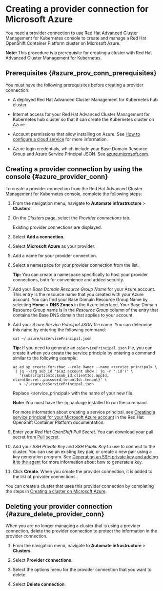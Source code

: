 # Creating a provider connection for Microsoft Azure

You need a provider connection to use Red Hat Advanced Cluster Management for Kubernetes console to create and manage a Red Hat OpenShift Container Platform cluster on Microsoft Azure.

**Note:** This procedure is a prerequisite for creating a cluster with Red Hat Advanced Cluster Management for Kubernetes.

## Prerequisites {#azure_prov_conn_prerequisites}

You must have the following prerequisites before creating a provider connection:

* A deployed Red Hat Advanced Cluster Management for Kubernetes hub cluster

* Internet access for your Red Hat Advanced Cluster Management for Kubernetes hub cluster so that it can create the Kubernetes cluster on Azure

* Account permissions that allow installing on Azure. See [How to configure a cloud service](https://docs.microsoft.com/en-us/azure/cloud-services/cloud-services-how-to-configure-portal) for more information.

* Azure login credentials, which include your Base Domain Resource Group and Azure Service Principal JSON. See [azure.microsoft.com](https://azure.microsoft.com/en-ca/features/azure-portal).

## Creating a provider connection by using the console {#azure_provider_conn}

To create a provider connection from the Red Hat Advanced Cluster Management for Kubernetes console, complete the following steps:

1. From the navigation menu, navigate to **Automate infrastructure** > **Clusters**.

2. On the _Clusters_ page, select the *Provider connections* tab.

   Existing provider connections are displayed.

3. Select **Add a connection**.

4. Select **Microsoft Azure** as your provider.

5. Add a name for your provider connection.

6. Select a namespace for your provider connection from the list.

   **Tip:** You can create a namespace specifically to host your provider connections, both for convenience and added security.

7. Add your *Base Domain Resource Group Name* for your Azure account. This entry is the resource name that you created with your Azure account. You can find your Base Domain Resource Group Name by selecting **Home** > **DNS Zones** in the Azure interface. Your Base Domain Resource Group name is in the *Resource Group* column of the entry that contains the Base DNS domain that applies to your account.

8. Add your *Azure Service Principal JSON* file name. You can determine this name by entering the following command: 

   ```
   cat ~/.azure/osServicePrincipal.json
   ```

   **Tip:** If you need to generate an `osServicePrincipal.json` file, you can create it when you create the service principle by entering a command similar to the following example:
  
   ```
   az ad sp create-for-rbac --role Owner --name <service_principal> \
    | jq --arg sub_id "$(az account show | jq -r '.id')" \
      '{subscriptionId:$sub_id,clientId:.appId, clientSecret:.password,tenantId:.tenant}' \
      > ~/.azure/osServicePrincipal.json
   ```
  
   Replace <service_principal> with the name of your new file.
  
   **Note:** You must have the `jq` package installed to run the command.
  
   For more information about creating a service principal, see [Creating a service principal for your Microsoft Azure account](https://docs.openshift.com/container-platform/4.3/installing/installing_azure/installing-azure-account.html#installation-azure-service-principal_installing-azure-account) in the Red Hat OpenShift Container Platform documentation.

9. Enter your *Red Hat OpenShift Pull Secret*. You can download your pull secret from [Pull secret](https://cloud.redhat.com/openshift/install/pull-secret).

10. Add your *SSH Private Key* and *SSH Public Key* to use to connect to the cluster. You can use an existing key pair, or create a new pair using a key generation program. See [Generating an SSH private key and adding it to the agent](https://docs.openshift.com/container-platform/4.3/installing/installing_azure/installing-azure-default.html) for more information about how to generate a key.

11. Click **Create**. When you create the provider connection, it is added to the list of provider connections.

You can create a cluster that uses this provider connection by completing the steps in [Creating a cluster on Microsoft Azure](create_azure.md).

## Deleting your provider connection {#azure_delete_provider_conn}

When you are no longer managing a cluster that is using a provider connection, delete the provider connection to protect the information in the provider connection.

1. From the navigation menu, navigate to **Automate infrastructure** > **Clusters**.

2. Select **Provider connections**.

3. Select the options menu for the provider connection that you want to delete.

4. Select **Delete connection**.
